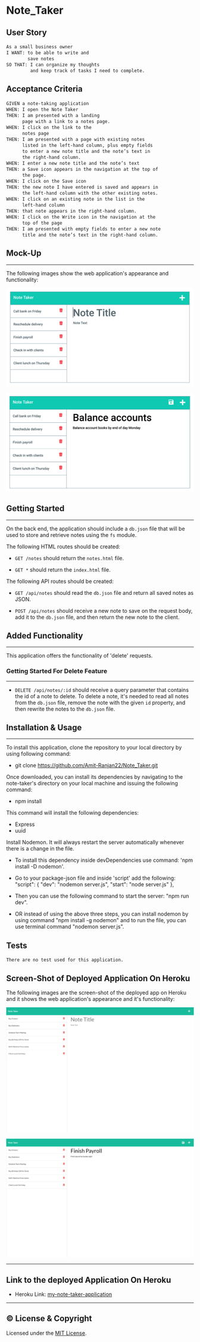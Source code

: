 # Note_Taker

## User Story

```
As a small business owner
I WANT: to be able to write and
        save notes
SO THAT: I can organize my thoughts
         and keep track of tasks I need to complete.
```

## Acceptance Criteria

```
GIVEN a note-taking application
WHEN: I open the Note Taker
THEN: I am presented with a landing
      page with a link to a notes page.
WHEN: I click on the link to the
      notes page
THEN: I am presented with a page with existing notes
      listed in the left-hand column, plus empty fields
      to enter a new note title and the note’s text in
      the right-hand column.
WHEN: I enter a new note title and the note’s text
THEN: a Save icon appears in the navigation at the top of
      the page.
WHEN: I click on the Save icon
THEN: the new note I have entered is saved and appears in
      the left-hand column with the other existing notes.
WHEN: I click on an existing note in the list in the
      left-hand column
THEN: that note appears in the right-hand column.
WHEN: I click on the Write icon in the navigation at the
      top of the page
THEN: I am presented with empty fields to enter a new note
      title and the note’s text in the right-hand column.
```

## Mock-Up

---

The following images show the web application's appearance and functionality:

![Existing notes are listed in the left-hand column with empty fields on the right-hand side for the new note’s title and text.](public/assets/Mock-Up/11-express-homework-demo-01.png)

![Note titled “Balance accounts” reads, “Balance account books by end of day Monday,” with other notes listed on the left.](public/assets/Mock-Up/11-express-homework-demo-02.png)

## Getting Started

---

On the back end, the application should include a `db.json` file that will be used to store and retrieve notes using the `fs` module.

The following HTML routes should be created:

- `GET /notes` should return the `notes.html` file.

- `GET *` should return the `index.html` file.

The following API routes should be created:

- `GET /api/notes` should read the `db.json` file and return all saved notes as JSON.

- `POST /api/notes` should receive a new note to save on the request body, add it to the `db.json` file, and then return the new note to the client.

## Added Functionality

---

This application offers the functionality of 'delete' requests.

### Getting Started For Delete Feature

---

- `DELETE /api/notes/:id` should receive a query parameter that contains the id of a note to delete. To delete a note, it's needed to read all notes from the `db.json` file, remove the note with the given `id` property, and then rewrite the notes to the `db.json` file.

## Installation & Usage

---

To install this application, clone the repository to your local directory by using following command:

- git clone https://github.com/Amit-Ranjan22/Note_Taker.git

Once downloaded, you can install its dependencies by navigating to the note-taker's directory on your local machine and issuing the following command:

- npm install

This command will install the following dependencies:

- Express
- uuid

Install Nodemon. It will always restart the server automatically whenever there is a change in the file.

- To install this dependency inside devDependencies use command: 'npm install -D nodemon'.

- Go to your package-json file and inside 'script' add the following: "script": {
  "dev": "nodemon server.js",
  "start": "node server.js"
  },

- Then you can use the following command to start the server: "npm run dev".

- OR instead of using the above three steps, you can install nodemon by using command "npm install -g nodemon" and to run the file, you can use terminal command "nodemon server.js".

## Tests

```
There are no test used for this application.
```

## Screen-Shot of Deployed Application On Heroku

The following images are the screen-shot of the deployed app on Heroku and it shows the web application's appearance and it's functionality:

![Existing notes are listed in the left-hand column with empty fields on the right-hand side for the new note’s title and text.](deployed-app-screenshot/note-taker-screenshot-1.png)

![Note titled “Finish Payroll” reads, “Finish payroll by Sunday night” with other notes listed on the left.](deployed-app-screenshot/note-taker-screenshot-2.png)

---

## Link to the deployed Application On Heroku

- Heroku Link: [my-note-taker-application](https://my-note-taker-application.herokuapp.com/)

---

## ©️ License & Copyright

Licensed under the [MIT License](License-Copyright/LICENSE).
